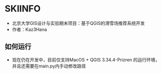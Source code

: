 # SKIINFO
* 北京大学GIS设计与实验期末项目：基于QGIS的滑雪场推荐系统开发
* 作者：Kaz3Hana
## 如何运行
* 现在仍在开发中，目前仅支持MacOS + QGIS 3.34.4-Prizren 的运行环境，并且还需要在main.py内手动修改路径